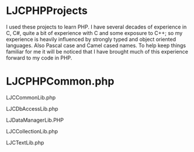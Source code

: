 # LJCPHPProjects
I used these projects to learn PHP. I have several decades of experience in C, C#, quite a bit of experience with C and some exposure to C++; so my
experience is heavily influenced by strongly typed and object oriented languages. Also Pascal case and Camel cased
names. To help keep things familiar for me it will be noticed that I have brought much of this experience forward
to my code in PHP.

# LJCPHPCommon.php

LJCCommonLib.php

LJCDbAccessLib.php

LJDataManagerLib.PHP

LJCCollectionLib.php

LJCTextLib.php
